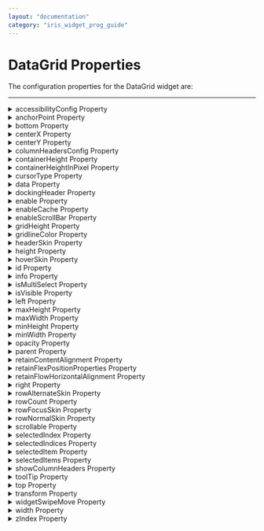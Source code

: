 ```yaml
---
layout: "documentation"
category: "iris_widget_prog_guide"
---
```

                                  


DataGrid Properties
===================

The configuration properties for the DataGrid widget are:

* * *


<details close markdown="block"><summary>accessibilityConfig Property</summary>

* * *

Enables you to control accessibility behavior and alternative text for the widget.

For more information on using accessibility features in your app, see the [Accessibility]({{ site.baseurl }}/docs/documentation/Iris/iris_user_guide/Content/Accessibility_Overview.html) appendix in the Volt MX IrisUser Guide.

### Syntax

{% highlight VoltMx %}
accessibilityConfig
{% endhighlight %}

### Type

Object

### Read/Write

Read + Write

### Remarks

*   The accessibilityConfig property is enabled for all the widgets which are supported under the Flex Layout.

> **_Note:_** From Volt MX Iris V9 SP2 GA version, you can provide i18n keys as values to all the attributes used inside the `accessibilityConfig` property. Values provided in the i18n keys take precedence over values provided in `a11yLabel`, `a11yValue`, and `a11yHint` fields.

The accessibilityConfig property is a JavaScript object which can contain the following key-value pairs.

  
| Key | Type | Description | ARIA Equivalent |
| --- | --- | --- | --- |
| a11yIndex | Integer with no floating or decimal number. | This is an optional parameter. Specifies the order in which the widgets are focused on a screen. | For all widgets, this parameter maps to the `aria-index`, `index`, or `taborder` properties. |
| a11yLabel | String | This is an optional parameter. Specifies alternate text to identify the widget. Generally the label should be the text that is displayed on the screen. | For all widgets, this parameter maps to the `aria-labelledby` property of ARIA in HTML. > **_Note:_** For the Image widget, this parameter maps to the **alt** attribute of ARIA in HTML. |
| a11yValue | String | This is an optional parameter. Specifies the descriptive text that explains the action associated with the widget. On the Android platform, the text specified for a11yValue is prefixed to the a11yHint. | This parameter is similar to the a11yLabel parameter. If the a11yValue is defined, the value of a11yValue is appended to the value of a11yLabel. These values are separated by a space. |
| a11yHint | String | This is an optional parameter. Specifies the descriptive text that explains the action associated with the widget. On the Android platform, the text specified for a11yValue is prefixed to the a11yHint. | For all widgets, this parameter maps to the `aria-describedby` property of ARIA in HTML. |
| a11yHidden | Boolean | This is an optional parameter. Specifies if the widget should be ignored by assistive technology. The default option is set to _false_. This option is supported on iOS 5.0 and above, Android 4.1 and above, and SPA | For all widgets, this parameter maps to the `aria-hidden` property of ARIA in HTML. |
| a11yARIA | Object | This is an optional parameter. For each widget, the key and value provided in this object are added as the attribute and value of the HTML tags respectively. Any values provided for attributes such as `aria-labelledby` and `aria-describedby` using this attribute, takes precedence over values given in `a11yLabel` and `a11yHint` fields. When a widget is provided with the following key value pair or attribute using the a11yARIA object, the tabIndex of the widget is automatically appended as zero.`{"role": "main"}``aria-label` | This parameter is only available on the Desktop Web platform. |

### Android limitations

*   If the results of the concatenation of a11y fields result in an empty string, then `accessibilityConfig` is ignored and the text that is on widget is read out.
*   The soft keypad does not gain accessibility focus during the right/left swipe gesture when the keypad appears.

SPA/Desktop Web limitations

*   When `accessibilityConfig` property is configured for any widget, the `tabIndex` attribute is added automatically to the `accessibilityConfig` property.
*   The behavior of accessibility depends on the Web browser, Web browser version, Voice Over Assistant, and Voice Over Assistant version.
*   Currently SPA/Desktop web applications support only a few ARIA tags. To achieve more accessibility features, use the attribute a11yARIA. The corresponding tags will be added to the DOM as per these configurations.

### Example 1

This example uses the button widget, but the principle remains the same for all widgets that have an accessibilityConfig property.

{% highlight VoltMx %}//This is a generic property that is applicable for various widgets.
//Here, we have shown how to use the accessibilityConfig Property for button widget.
/* You need to make a corresponding use of the accessibilityConfig property for other applicable widgets. */

Form1.myButton.accessibilityConfig = {
    "a11yLabel": "Label",
    "a11yValue": "Value",
    "a11yHint": "Hint"    
};
{% endhighlight %}

### Example 2

This example uses the button widget to implement internationalization in `accessibilityConfig` property, but the principle remains the same for all widgets.

{% highlight VoltMx %}/* Sample code to implement internationalization in accessibilityConfig property in Native platform. */

Form1.myButton.accessibilityConfig = {
    "a11yLabel": voltmx.i18n.getLocalizedString("key1")     
};  
/* Sample code to implement internationalization in accessibilityConfig property in Desktop Web platform.*/

Form1.myButton.accessibilityConfig = {
    "a11yLabel": "voltmx.i18n.getLocalizedString("key3")"
};
{% endhighlight %}

### Platform Availability

*   Available in the IDE
*   iOS, Android, SPA, and Desktop Web

* * *

</details>
<details close markdown="block"><summary>anchorPoint Property</summary>

* * *

Specifies the anchor point of the widget bounds rectangle using the widget's coordinate space.

### Syntax

{% highlight VoltMx %}
anchorPoint
{% endhighlight %}

### Type

JSObject

### Read/Write

Read + Write

### Remarks

The value for this property is a JavaScript dictionary object with the keys "x" and "y". The values for the "x" and "y" keys are floating-point numbers ranging from 0 to 1. All geometric manipulations to the widget occur about the specified point. For example, applying a rotation transform to a widget with the default anchor point causes the widget to rotate around its center.

The default value for this property is center ( {"x":0.5, "y":0.5} ), that represents the center of the widgets bounds rectangle. The behavior is undefined if the values are outside the range zero (0) to one (1).

### Example

{% highlight VoltMx %}
Form1.widget1.anchorPoint = {
    "x": 0.5,
    "y": 0.5
};
{% endhighlight %}

### Platform Availability

*   iOS, Android, Windows, and SPA

* * *

</details>
<details close markdown="block"><summary>bottom Property</summary>

* * *

This property determines the bottom edge of the widget and is measured from the bottom bounds of the parent container.

The bottom property determines the position of the bottom edge of the widget’s bounding box. The value may be set using DP (Device Independent Pixels), Percentage, or Pixels. In freeform layout, the distance is measured from the bottom edge of the parent container. In flow-vertical layout, the value is ignored. In flow-horizontal layout, the value is ignored.

The bottom property is used only if the Height property is not provided.

### Syntax

{% highlight VoltMx %}
bottom
{% endhighlight %}

### Type

String

### Read/Write

Read + Write

### Remarks

The property determines the bottom edge of the widget and is measured from the bottom bounds of the parent container.

If the layoutType is set as voltmx.flex.FLOW\_VERTICAL, the bottom property is measured from the top edge of bottom sibling widget. The vertical space between two widgets is measured from bottom of the top sibling widget and the top of the bottom sibling widget.

### Example

{% highlight VoltMx %}//Sample code to set the bottom property for widgets by using DP, Percentage and Pixels.
frmHome.widgetID.bottom = "50dp";

frmHome.widgetID.bottom = "10%";

frmHome.widgetID.bottom = "10px";
{% endhighlight %}

### Platform Availability

*   Available in the IDE
*   iOS, Android, Windows, SPA , and Desktop Web

* * *

</details>
<details close markdown="block"><summary>centerX Property</summary>

* * *

This property determines the center of a widget measured from the left bounds of the parent container.

The centerX property determines the horizontal center of the widget’s bounding box. The value may be set using DP (Device Independent Pixels), Percentage, or Pixels. In freeform layout, the distance is measured from the left edge of the parent container. In flow-vertical layout, the distance is measured from the left edge of the parent container. In flow-horizontal layout, the distance is measured from the right edge of the previous sibling widget in the hierarchy.

### Syntax

{% highlight VoltMx %}
centerX
{% endhighlight %}

### Type

String

### Read/Write

Read + Write

### Remarks

If the layoutType is set as voltmx.flex.FLOW\_HORIZONTAL, the centerX property is measured from right edge of the left sibling widget.

### Example

{% highlight VoltMx %} //Sample code to set the centerX property for widgets by using DP, Percentage and Pixels.
frmHome.widgetID.centerX = "50dp";

frmHome.widgetID.centerX = "10%";

frmHome.widgetID.centerX = "10px";
{% endhighlight %}

### Platform Availability

*   Available in the IDE
*   iOS, Android, Windows, SPA, and Desktop Web

* * *

</details>
<details close markdown="block"><summary>centerY Property</summary>

* * *

This property determines the center of a widget measured from the top bounds of the parent container.

The centerY property determines the vertical center of the widget’s bounding box. The value may be set using DP (Device Independent Pixels), Percentage, or Pixels. In freeform layout, the distance is measured from the top edge of the parent container. In flow-horizontal layout, the distance is measured from the top edge of the parent container. In flow-vertical layout, the distance is measured from the bottom edge of the previous sibling widget in the hierarchy.

### Syntax

{% highlight VoltMx %}
centerY
{% endhighlight %}

### Type

String

### Read/Write

Read + Write

### Remarks

If the layoutType is set as voltmx.flex.FLOW\_VERTICAL, the centerY property is measured from bottom edge of the top sibling widget.

### Example

{% highlight VoltMx %}//Sample code to set the centerY property for widgets by using DP, Percentage and Pixels.
frmHome.widgetID.centerY = "50dp";

frmHome.widgetID.centerY = "10%";

frmHome.widgetID.centerY = "10px";
{% endhighlight %}

### Platform Availability

*   Available in the IDE
*   iOS, Android, Windows, SPA, and Desktop Web

</details>
<details close markdown="block"><summary>columnHeadersConfig Property</summary>

* * *

It is a property to define the number of columns and the type of each column and their meta properties. The number of elements in the Array defines the number of columns.

### Syntax

{% highlight VoltMx %}
columnHeadersConfig
{% endhighlight %}

### Type

Array of Objects

### Read/Write

No

### Remarks

The column JSObject must contain the properties from following column details properties.

* **columnID** \[Mandatory\] - A unique string identifier to represent a column.
* **columnType**\[Mandatory\] - Specifies the type of the column. Following are the available options:   
    *   DATAGRID\_COLUMN\_TYPE\_TEXT (default)
    *   DATAGRID\_COLUMN\_TYPE\_IMAGE
    *   DATAGRID\_COLUMN\_TYPE\_TEMPLATE (supported on desktop web only)
* **columnHeaderText** \[Mandatory\] - The text string that is displayed as header of column.
* **columnHeaderTemplate** \[Mandatory\] - The template box reference (a composition of widgets in a HBox or VBox) to be set as header. This property overrides columnHeaderText (supported on desktop web only.)
* **columnDataTemplate** \[Mandatory\]- The template box reference to be used to create a row cell for this column (supported on desktop web only.)
* **columnWidthInPercentage** \[Mandatory\] - The amount of width in percentage to be occupied from the widget space. The sum of all the values in each column should be exactly 100% otherwise the behavior is undefined.
* **isColumnSortable** \[Optional\]- A Boolean property to specify whether the column must be sorted. If set to _true_, the rows are reordered as per the sorting order.
* **columnOnClick** \[Optional\]- The event callback is invoked by the platform when a column is clicked.
* **columnContentAlignment** \[Optional\]- Specifies the alignment of the text or image within a column.  
      
    The available options are:
    *   CONTENT\_ALIGN\_TOP\_LEFT
    *   CONTENT\_ALIGN\_TOP\_CENTER
    *   CONTENT\_ALIGN\_TOP\_RIGHT
    *   CONTENT\_ALIGN\_MIDDLE\_LEFT
    *   CONTENT\_ALIGN\_CENTER (default)
    *   CONTENT\_ALIGN\_MIDDLE\_RIGHT
    *   CONTENT\_ALIGN\_BOTTOM\_LEFT
    *   CONTENT\_ALIGN\_BOTTOM\_CENTER
    *   CONTENT\_ALIGN\_BOTTOM\_RIGHT

### Example

{% highlight VoltMx %} //Sample code to set the columnHeadersConfig property for a DataGrid widget.

var dgridBasic = {
    id: "dgrid",
    info: {
        key: "This is datagrid"
    },
    isVisible: true,
    headerSkin: "hSkin",
    rowNormalSkin: "rNSkin",
    rowFocusSkin: "rFSkin",
    rowAlternateSkin: "rASkin",
    showColumnHeaders: true,
    columnHeadersConfig: [{
        columnID: "col1",
        columnType: constants.DATAGRID_COLUMN_TYPE_TEXT,
        columnHeaderText: "Account Type",
        columnWidthInPercentage: 40
    }, {
        columnID: "col2",
        columnType: constants.DATAGRID_COLUMN_TYPE_TEXT,
        columnHeaderText: "Account Number",
        columnWidthInPercentage: 30
    }, {
        columnID: "col3",
        columnType: constants.DATAGRID_COLUMN_TYPE_TEXT,
        columnHeaderText: "Balance",
        columnWidthInPercentage: 30
    }],
    isMultiSelect: true,
    data: [{
        col1: "Checking",
        col2: "490",
        col3: "$400",
        metainfo: {
            skin: "rowskin1",
            col1_skin: "colskin1"
        }
    }, {
        col1: "Checking",
        col2: "494",
        col3: "$2000.34"
    }, {
        col1: "Savings",
        col2: "567",
        col3: "$4000"
    }]
};

var dgridLayout = {
    widgetAlignment: constants.WIDGET_ALIGN_TOP_LEFT,
    contentAlignment: constants.CONTENT_ALIGN_CENTER,
    containerWeight: 99,
    padding: [5, 5, 5, 5],
    margin: [5, 5, 5, 5]
};

var dgridPSP = {};

//Creating the dataGrid.	
var dgrid = new voltmx.ui.DataGrid(dgridBasic, dgridLayout, dgridPSP);
{% endhighlight %}

### Platform Availability

Available in the IDE.

Available on all platforms.

* * *

</details>
<details close markdown="block"><summary>containerHeight Property</summary>

* * *

Specifies the container height of the datagrid in percentage (%). Height is calculated with respect to the width of the datagrid.

### Syntax

{% highlight VoltMx %}
containerHeight
{% endhighlight %}

### Type

Number

### Read/Write

Read only

### Example

{% highlight VoltMx %}//Sample code to read the containerHeight property for a DataGrid Widget.
var contHeight=frmDataGrid.myDataGrid.containerHeight;  
voltmx.print("The height of the container of the DataGrid widget is:"+contHeight);  

{% endhighlight %}

### Platform Availability

Available in the IDE.

This property is available on Desktop Web.

* * *

</details>
<details close markdown="block"><summary>containerHeightInPixel Property</summary>

* * *

Specifies the container height of the datagrid in pixels.

### Syntax

{% highlight VoltMx %}
containerHeightInPixel
{% endhighlight %}

### Type

Number

### Read/Write

Read only

### Example

{% highlight VoltMx %}//Sample code to read the containerHeightInPixel eight property for a DataGrid Widget.
var contHeight = frmDataGrid.myDataGrid.containerHeightInPixel;
voltmx.print("The height of the container in Pixels of the DataGrid widget is:" + contHeight);  

{% endhighlight %}

### Platform Availability

Available in the IDE.

This property is available on Desktop Web.

* * *

</details>
<details close markdown="block"><summary>cursorType Property</summary>

* * *

In Desktop Web applications, when you hover the mouse over any widget, a mouse pointer appears. Using the cursorType property in Iris, you can specify the type of the mouse pointer.

### Syntax

{% highlight VoltMx %}
cursorType
{% endhighlight %}

### Type

String.

You must provide valid CSS cursor value such as wait, grab, help, etc. to the cursorType property.

### Read/Write

Read + Write

### Remarks

To add the `cursorType` property using Volt MX Iris in a Desktop Web application, follow these steps.

1.  In Volt MX Iris, open the Desktop Web application. From the **Project** explorer, expand **Responsive Web/ Desktop**\> **Forms** and select the form to which you need to make the changes.
2.  On the canvas, select the widget for which you want to specify the cursor type. For example, button.
3.  From the **Properties** panel, navigate to the **Skin** tab > **Hover Skin** tab.  
    You will find that the details of the hover skin is not enabled here.
4.  Check the **Enable** option to add a hover skin to your widget.  
    The details and configurations of the hover skin is enabled.
5.  Under the **General** section, for the Platform option, click the ellipsis icon.  
    The **Fork Skin** window appears.
6.  In the **Fork Skin** window, for **Desktop**, check under **HTML5 SPA**.
7.  Click **Ok**. You have successfully forked your hover skin for Desktop Web application.  
    You can see that the **Cursor Type** property has been added under the **General** section.
8.  Select a value from the drop-down list to set the **Cursor Type** for the widget.

### Example

{% highlight VoltMx %} //This is a generic property and is applicable for many widgets.  
  
/* The example provided is for the Button widget. Make the required changes in the example while using other widgets. */
  
frmButton.myButton.cursorType = "wait";

{% endhighlight %}

### Platform Availability

*   Available in IDE
*   Desktop Web

* * *

</details>
<details close markdown="block"><summary>data Property</summary>

* * *

Array of JSObjects which represents the actual data to be rendered in each row. Each element in array represents one row data.

### Syntax

{% highlight VoltMx %}
data
{% endhighlight %}

### Type

Array

### Read/Write

Read + Write

### Remarks

The row data should be represented as a pair of "columnID" defined from [columnHeaderConfig](#columnHeadersConfig) and its value as per the type of the column.

*   If column type is DATAGRID\_COLUMN\_TYPE\_TEXT, the value should be of String datatype.
*   If column type is DATAGRID\_COLUMN\_TYPE\_IMAGE, the value should be of String datatype representing the image filename or url.
*   If column type is DATAGRID\_COLUMN\_TYPE\_TEMPLATE, the value should be a JSObject with values assigning to each widgetid.

{% highlight VoltMx %}/*Example data for three column datagrid with 3 columns as 
columnid1 (TEXT type), columnid2(IMAGE type), columnid3(TEXT type): */
data = [{
    columnid1: "mytext",
    columnid2: "myimage.png",
    columnid3: "row one"
}, {
    columnid1: "mytext2",
    columnid2: "myimage2.png",
    columnid3: "row two"
}, {
    columnid1: "mytext3",
    columnid2: "myimage.png",
    columnid3: "row three"
}];
//adding 3 rows
}
{% endhighlight %}
{% highlight VoltMx %}
/* Example for column with type template: 
columnid1 (TEXT type), columnid2(IMAGE type), columnid3(TEMPLATE type) 
Assuming the template has one label widget with id "labelwidgetid" 
and one image widget with id "imagewidgetid", 
the data construct should be as follows: */
data = [{
    columnid1: "mytext",
    columnid2: "myimage.png",
    columnid3: {
        labelwidgetid: {
            text: "labeltext",
            skin: "blueskin"
        },
        imagewidgetid: {
            src: "image.png"
        }
    }
}, {
    columnid1: "mytext2",
    columnid2: "myimage2.png",
    columnid3: {
        labelwidgetid: {
            text: "labeltext",
            skin: "blueskin"
        },
        imagewidgetid: {
            src: "image.png"
        }
    }
}]; //adding 2 rows
{% endhighlight %}

> **_Note:_** DATAGRID\_COLUMN\_TYPE\_TEMPLATE is supported only in desktop web.

To specify the data within the columns and rows,

1.  Click the Ellipsis (![](Resources/Images/ellipsis_button.png)) button against the Master Data property.The Data Grid Editor window appears.

> **_Note:_** You cannot specify data in the Rows tab unless you specify the data in the Column tab.

1.  In the Column tab you can specify the following for each column:  
      
    1.  ID: This is the unique identifier of a column.
    2.  Header Type: Specifies the header type as grid template or text for a column.
    3.  Header: Specifies the template name for a column
    4.  Header Data: Specifies the property values for the widgets defined in the template. For example, if your template has a Label widget and an Image widget, then you can update Text and Text i18n Key properties for Label widget and Source property for Image Widget.
    5.  Column Type: Specifies the column to display a template or text.
    6.  Column: Specifies the template name for a column.
    7.  Width in percentage: Specifies the width of the column in percentage.
    8.  Sort: Specifies if sorting is allowed for the column.
    9.  Column alignment: Specifies the alignment of the content in each column. The content can be aligned as, top-left, top-center, top-right, middle-left, middle-center, middle-right, bottom-left, bottom-center, or bottom-right.
    10.  OnClick event: Specifies the event that takes place when you click on the header of a column. To specify an Onclick event for a column, click the ellipses button for that subsequent column.
2.  In the Rows tab, all the column headers that you specify in the Column tab appear as the headers for rows. You can enter the required data for each row.  
    

> **_Note:_** After specifying the columns and rows, you can alternatively choose to specify the data from the code using the [DataGrid Methods](DataGrid_Methods.html) instead of the data property.

### Example

{% highlight VoltMx %}//Sample code to set the data property for a DataGrid widget.

frmDataGrid.myDataGrid.data = [{
 col1: "Checking",
 col2: "490",
 col3: "$400",
 metainfo: {
  skin: "rowskin1",
  col1_skin: "colskin1"
 }
}, {
 col1: "Checking",
 col2: "494",
 col3: "$2000.34"
}, {
 col1: "Savings",
 col2: "567",
 col3: "$4000"
}];
{% endhighlight %}

### Platform Availability

Available in the IDE.

Available on all platforms.

* * *

</details>
<details close markdown="block"><summary>dockingHeader Property</summary>

* * *

Specifies if headers are to be docked in the datagrid.

### Syntax

{% highlight VoltMx %}
dockingHeader
{% endhighlight %}

### Type

Boolean

### Read/Write

Read only

### Remarks

The default for this property is false. If set to _true,_ the headers are docked in the datagrid. If set to _false,_ the headers are not docked in the datagrid.

### Example

{% highlight VoltMx %}//Sample code to set the dockingHeader property for a DataGrid Widget.
 frmDataGrid.myDataGrid.dockingHeader=true;

{% endhighlight %}

### Platform Availability

Available in the IDE.

This property is available on Desktop Web.

* * *

</details>
<details close markdown="block"><summary>enable Property</summary>

* * *

The `enable` property is used to control the actionability of the widgets. In a scenario where you want to display a widget but not invoke any action on the widget, configure the `enable` property to false to achieve it.

This is a constructor level property and applicable for all widgets in Volt MX Iris.

### Syntax

{% highlight VoltMx %}
enable
{% endhighlight %}

### Type

Boolean

### Read/Write

Read + Write

### Remarks

The default value of this property is true.

When `enable` property is configured to true, the action associated with a widget can be invoked by the user in the application.

When `enable` property is configured to false, the action associated with a widget cannot be invoked by the user in the application.

### Example

{% highlight VoltMx %}//This is a generic property and is applicable for many widgets.  
  
/* The example provided is for the Button widget. Make the changes required in the example while using other widgets. */
  
frmButton.myBtn.enable= true;
{% endhighlight %}

### Platform Availability

*   Android, iOS, Windows, SPA, and Desktop web

 

* * *

</details>
<details close markdown="block"><summary>enableCache Property</summary>

* * *

The property enables you to improve the performance of Positional Dimension Animations.

### Syntax

{% highlight VoltMx %}
enableCache
{% endhighlight %}

### Type

Boolean

### Read/Write

Read + Write

### Remarks

The default value for this property is true.

> **_Note:_** When the property is used, application consumes more memory. The usage of the property enables tradeoff between performance and visual quality of the content. Use the property cautiously.

### Example

{% highlight VoltMx %}
Form1.widgetID.enableCache = true;
{% endhighlight %}

### Platform Availability

*   Available in the IDE.
*   Windows

* * *

</details>
<details close markdown="block"><summary>enableScrollBar Property</summary>

* * *

Specifies if the scrollbars on the datagrid is to be displayed vertically or the default option is to be retained.

### Syntax

{% highlight VoltMx %}
enableScrollBar
{% endhighlight %}

### Type

Number

### Read/Write

Read only

### Remarks

The available options are:

*   DATAGRID\_SCROLLBAR\_NONE:  This is the default option. It specifies that no scrollbars are to be applied to datagrid.
*   DATAGRID\_SCROLLBAR\_VERTICAL: Specifies that the scrollbars are to be displayed vertically.

### Example

{% highlight VoltMx %}//Sample code to set the enableScrollBar property for a DataGrid Widget.
 frmDataGrid.myDataGrid.enableScrollBar=constants.DATAGRID_SCROLLBAR_VERTICAL;
  

{% endhighlight %}

### Platform Availability

Available in the IDE.

This property is available on Desktop Web.

* * *

</details>
<details close markdown="block"><summary>gridHeight Property</summary>

* * *

Specifies the height of the DataGrid based in percentage or in pixel. The percentage is calculated based on the height of the form.

### Syntax

{% highlight VoltMx %}
gridHeight
{% endhighlight %}

### Type

Number

### Read/Write

No

### Remarks

There is not default value for this property.

### Example

{% highlight VoltMx %} //Sample code to set the gridHeight property for a DataGrid Widget as eight.
 frmDataGrid.myDataGrid.gridHeight=8;

{% endhighlight %}

### Platform Availability

Not available in the IDE.

Available on Desktop Web platform only.

* * *

</details>
<details close markdown="block"><summary>gridlineColor Property</summary>

* * *

Specifies the color of the grid line of the DataGrid. The color should be specified in the format of "RGBA" in hex. For example "FF224400".

### Syntax

{% highlight VoltMx %}
gridlineColor
{% endhighlight %}

### Type

String

### Read/Write

Write only

### Remarks

The following image illustrates the Gridline color applied to the DataGrid:

![](Resources/Images/Gridline_color.png)

### Example

{% highlight VoltMx %}//Sample code to set the gridlineColor property for a DataGrid Widget to Red.
 frmDataGrid.myDataGrid.gridlineColor="FF0044";  

{% endhighlight %}

### Platform Availability

Available in the IDE.

*   Android
*   Windows

* * *

</details>
<details close markdown="block"><summary>headerSkin Property</summary>

* * *

This is a skin property. This property specifies the skin that must be applied to the Header row.

### Syntax

{% highlight VoltMx %}
headerSkin
{% endhighlight %}

### Type

String

### Read/Write

Read + Write

### Example

{% highlight VoltMx %}//Sample code to set the headerSkin property for a DataGrid Widget.
 frmDataGrid.myDataGrid.headerSkin="hSkin";

{% endhighlight %}

### Platform Availability

Available in the IDE.

Available on all platforms.

* * *

</details>
<details close markdown="block"><summary>height Property</summary>

* * *

It determines the height of the widget and measured along the y-axis.

The height property determines the height of the widget’s bounding box. The value may be set using DP (Device Independent Pixels), Percentage, or Pixels. For supported widgets, the height may be derived from either the widget or container’s contents by setting the height to “preferred”.

### Syntax

{% highlight VoltMx %}
height
{% endhighlight %}

### Type

Number, String, and Constant

### Read/Write

Read + Write

### Remarks

Following are the available measurement options:

*   %: Specifies the values in percentage relative to the parent dimensions.
*   px: Specifies the values in terms of device hardware pixels.
*   dp: Specifies the values in terms of device independent pixels.
*   default: Specifies the default value of the widget.
*   voltmx.flex.USE\_PREFERED\_SIZE: When this option is specified, the layout uses preferred height of the widget as height and preferred size of the widget is determined by the widget and may varies between platforms.

### Example

{% highlight VoltMx %}/*Sample code to set the height property for a datagrid widget by using DP, Percentage and Pixels.*/
frmHome.datagrid1.height="50dp";

frmHome.datagrid1. height="10%";

frmHome.datagrid1. height="10px";
{% endhighlight %}

### Platform Availability

*   Available in the IDE
*   iOS
*   Android
*   Windows
*   SPA

* * *

</details>
<details close markdown="block"><summary>hoverSkin Property</summary>

* * *

Specifies the look and feel of a widget when the cursor hovers on the widget.

### Syntax

{% highlight VoltMx %}
hoverSkin
{% endhighlight %}

### Type

String

### Read/Write

Read + Write

### Example

{% highlight VoltMx %}//Sample code to set the hoverSkin property for a DataGrid Widget.
 frmDataGrid.myDataGrid.hoverSkin="hoSkin";

{% endhighlight %}

### Platform Availability

*   Available in the IDE.
*   Windows

* * *

</details>
<details close markdown="block"><summary>id Property</summary>

* * *

id is a unique identifier of a DataGrid consisting of alpha numeric characters. Every DataGrid widget should have a unique id within a Form.

### Syntax

{% highlight VoltMx %}
id
{% endhighlight %}

### Type

String - \[Mandatory\]

### Read/Write

Read only

### Example

{% highlight VoltMx %}//Defining the properties for dataGrid with ID :"dgrid".
var dgridBasic = {
    id: "dgrid",
    info: {
        key: "This is datagrid"
    },
    isVisible: true,
    headerSkin: "hSkin",
    rowNormalSkin: "rNSkin",
    rowFocusSkin: "rFSkin",
    rowAlternateSkin: "rASkin",
    showColumnHeaders: true,
    columnHeadersConfig: [{
        columnID: "col1",
        columnType: constants.DATAGRID_COLUMN_TYPE_TEXT,
        columnHeaderText: "Account Type",
        columnWidthInPercentage: 40
    }, {
        columnID: "col2",
        columnType: constants.DATAGRID_COLUMN_TYPE_TEXT,
        columnHeaderText: "Account Number",
        columnWidthInPercentage: 30
    }, {
        columnID: "col3",
        columnType: constants.DATAGRID_COLUMN_TYPE_TEXT,
        columnHeaderText: "Balance",
        columnWidthInPercentage: 30
    }],
    isMultiSelect: true,
    data: [{
        col1: "Checking",
        col2: "490",
        col3: "$400",
        metainfo: {
            skin: "rowskin1",
            col1_skin: "colskin1"
        }
    }, {
        col1: "Checking",
        col2: "494",
        col3: "$2000.34"
    }, {
        col1: "Savings",
        col2: "567",
        col3: "$4000"
    }]
};

var dgridLayout = {
    widgetAlignment: constants.WIDGET_ALIGN_TOP_LEFT,
    contentAlignment: constants.CONTENT_ALIGN_CENTER,
    containerWeight: 99,
    padding: [5, 5, 5, 5],
    margin: [5, 5, 5, 5]
};

var dgridPSP = {};

//Creating the dataGrid.	
var dgrid = new voltmx.ui.DataGrid(dgridBasic, dgridLayout, dgridPSP);
{% endhighlight %}

### Platform Availability

Available in the IDE.

Available on all platforms.

</details>
<details close markdown="block"><summary>info Property</summary>

* * *

A custom JSObject with the key value pairs that a developer can use to store the context with the widget. This will help in avoiding the globals to most part of the programming.

### Syntax

{% highlight VoltMx %}
info
{% endhighlight %}

### Type

JSObject

### Read/Write

Read + Write

### Remarks

This is a **non-Constructor** property. You cannot set this property through widget constructor. But you can read and write data to it.

Info property can hold any JSObject. After assigning the JSObject to info property, the JSObject should not be modified. For example,

{% highlight VoltMx %}var inf = {
    a: 'hello'
};
widget.info = inf; //works
widget.info.a = 'hello world';
/* This will not update the widget info a property to Hello world. 
widget.info.a will have old value as hello.*/
{% endhighlight %}

### Example

{% highlight VoltMx %}//Sample code to set info property for a DataGrid widget.

frmDataGrid.myDataGrid.info = {
    key: "This is datagrid"
};

//Reading the info of the Camera widget.
voltmx.print("DataGrid widget info ::" +frmDataGrid.myDataGrid.info);
{% endhighlight %}

### Platform Availability

Not available in the IDE.

Available on all platforms.

</details>
<details close markdown="block"><summary>isMultiSelect Property</summary>

* * *

An option to make the datagrid as multi selectable row. The selected rows are indicated by highlighting the rows by focus skin.

### Syntax

{% highlight VoltMx %}
isMultiSelect
{% endhighlight %}

### Type

Boolean

### Read/Write

Read + Write

### Remarks

The default value for this property is false. If set to _true_, multiple rows are selected. If set to _false_, multiple rows are not selected.

> **_Note:_** Ensure to specify [rowFocusSkin](#rowFocusSkin), otherwise the user won't be able to visually identify the selected rows.

### Example

{% highlight VoltMx %}//Sample code to enable isMultiSelect property for a DataGrid Widget.
 frmDataGrid.myDataGrid.isMultiSelect=true;

{% endhighlight %}

### Platform Availability

Available in the IDE.

Available on all platforms.

</details>
<details close markdown="block"><summary>isVisible Property</summary>

* * *

This property controls the visibility of a widget on the form.

### Syntax

{% highlight VoltMx %}
isVisible
{% endhighlight %}

### Type

Boolean

### Read/Write

Read + Write

### Remarks

The default value for this property is true. If set to _false,_ the widget is not displayed. If set to _true,_ the widget is displayed.

> **_Note:_** You can set the visibility of a widget dynamically from code using the setVisibility method.

### Example

{% highlight VoltMx %}//Sample code to enable isVisible property for a DataGrid Widget.
 frmDataGrid.myDataGrid.isVisible=true;

{% endhighlight %}

### Platform Availability

Available in the IDE.

Available on all platforms.

</details>
<details close markdown="block"><summary>left Property</summary>

* * *

This property determines the lower left corner edge of the widget and is measured from the left bounds of the parent container.

The left property determines the position of the left edge of the widget’s bounding box. The value may be set using DP (Device Independent Pixels), Percentage, or Pixels. In freeform layout, the distance is measured from the left edge of the parent container. In flow-vertical layout, the distance is measured from the left edge of the parent container. In flow-horizontal layout, the distance is measured from the right edge of the previous sibling widget in the hierarchy.

### Syntax

{% highlight VoltMx %}
left
{% endhighlight %}

### Type

String

### Read/Write

Read + Write

### Remarks

If the layoutType is set as voltmx.flex.FLOW\_HORIZONTAL, the left property is measured from right edge of the left sibling widget.

### Example

{% highlight VoltMx %}//Sample code to set the left property for widgets by using DP, Percentage and Pixels.
frmHome.widgetID.left = "50dp";

frmHome.widgetID.left = "10%";

frmHome.widgetID.left = "10px";
{% endhighlight %}

### Platform Availability

*   Available in the IDE
*   iOS, Android, Windows, SPA, and Desktop Web

</details>
<details close markdown="block"><summary>maxHeight Property</summary>

* * *

This property specifies the maximum height of the widget and is applicable only when the height property is not specified.

The maxHeight property determines the maximum height of the widget’s bounding box. The value may be set using DP (Device Independent Pixels), Percentage, or Pixels. The maxHeight value overrides the preferred, or “autogrow” height, if the maxHeight is less than the derived content height of the widget.

### Syntax

{% highlight VoltMx %}
maxHeight
{% endhighlight %}

### Type

{% highlight VoltMx %}
Number
{% endhighlight %}

### Read/Write

Read + Write

### Example

{% highlight VoltMx %}//Sample code to set the maxHeight property for widgets by using DP, Percentage and Pixels.
frmHome.widgetID.maxHeight = "50dp";

frmHome.widgetID.maxHeight = "10%";

frmHome.widgetID.maxHeight = "10px";
{% endhighlight %}

### Platform Availability

*   Available in the IDE
*   iOS, Android, Windows, SPA, and Desktop Web

</details>
<details close markdown="block"><summary>maxWidth Property</summary>

* * *

This property specifies the maximum width of the widget and is applicable only when the width property is not specified.

The Width property determines the maximum width of the widget’s bounding box. The value may be set using DP (Device Independent Pixels), Percentage, or Pixels. The maxWidth value overrides the preferred, or “autogrow” width, if the maxWidth is less than the derived content width of the widget.

### Syntax

{% highlight VoltMx %}
maxWidth
{% endhighlight %}

### Type

Number

### Read/Write

Read + Write

### Example
 
{% highlight VoltMx %}//Sample code to set the maxWidth property for widgets by using DP, Percentage and Pixels.
frmHome.widgetID.maxWidth = "50dp";

frmHome.widgetID.maxWidth = "10%";

frmHome.widgetID.maxWidth = "10px";
{% endhighlight %}

### Platform Availability

*   Available in the IDE
*   iOS, Android, Windows, SPA, and Desktop Web

</details>
<details close markdown="block"><summary>minHeight Property</summary>

* * *

This property specifies the minimum height of the widget and is applicable only when the height property is not specified.

The minHeight property determines the minimum height of the widget’s bounding box. The value may be set using DP (Device Independent Pixels), Percentage, or Pixels. The minHeight value overrides the preferred, or “autogrow” height, if the minHeight is larger than the derived content height of the widget.

### Syntax

{% highlight VoltMx %}
minHeight
{% endhighlight %}

### Type

Number

### Read/Write

Read + Write

### Example

{% highlight VoltMx %}//Sample code to set the minHeight property for widgets by using DP, Percentage and Pixels.
frmHome.widgetID.minHeight = "50dp";

frmHome.widgetID.minHeight = "10%";

frmHome.widgetID.minHeight = "10px";
{% endhighlight %}

### Platform Availability

*   Available in the IDE
*   iOS, Android, Windows, SPA, and Desktop Web

</details>
<details close markdown="block"><summary>minWidth Property</summary>

* * *

This property specifies the minimum width of the widget and is applicable only when the width property is not specified.

The minWidth property determines the minimum width of the widget’s bounding box. The value may be set using DP (Device Independent Pixels), Percentage, or Pixels. The minWidth value overrides the preferred, or “autogrow” width, if the minWidth is larger than the derived content width of the widget.

### Syntax

{% highlight VoltMx %}
minWidth
{% endhighlight %}

### Type

Number

### Read/Write

Read only

### Example

{% highlight VoltMx %}//Sample code to set the minWidth property for widgets by using DP, Percentage and Pixels.
frmHome.widgetID.minWidth = "50dp";

frmHome.widgetID.minWidth = "10%";

frmHome.widgetID.minWidth = "10px";
{% endhighlight %}

### Platform Availability

*   Available in the IDE
*   iOS, Android, Windows, SPA, and Desktop Web

</details>
<details close markdown="block"><summary>opacity Property</summary>

* * *

Specifies the opacity of the widget. The value of this property must be in the range 0.0 (transparent) to 1.0 (opaque). Any values outside this range are fixed to the nearest minimum or maximum value.

Specifies the opacity of the widget. Valid opacity values range from 0.0 (transparent), to 1.0 (opaque). Values set to less than zero will default to zero. Values more than 1.0 will default to 1. Interaction events set on a transparent widget will still be fired. To disable the events, also set the “isVisible” property to “false”.

### Syntax

{% highlight VoltMx %}
opacity
{% endhighlight %}

### Type

Number

### Read/Write

Read + Write

Remarks

> **_Note:_** This property has more priority compared to the values coming from the configured skin.

### Example

{% highlight VoltMx %}//Sample code to make the widget transparent by using the opacity property.
frmHome.widgetID.opacity = 0;

//Sample code to make the widget opaque by using the opacity property.
frmHome.widgetID.opacity = 1;
{% endhighlight %}

### Platform Availability

*   Not available in the IDE.
*   iOS, Android, Windows, SPA, and Desktop Web

</details>
<details close markdown="block"><summary>parent Property</summary>

* * *

Helps you access the parent of the widget. If the widget is not part of the widget hierarchy, the parent property returns null.

### Syntax

{% highlight VoltMx %}
parent
{% endhighlight %}

### Read/Write

Read only

### Remarks

> **_Note:_** The property works for all the widgets inside a FlexForm, FlexContainer or FlexScrollContainer.

### Example

{% highlight VoltMx %}function func() {

    voltmx.print("The parent of the widget" + JSON.stringify(Form1.widgetID.parent));

}
{% endhighlight %}

### Platform Availability

*   Not available in the IDE
*   iOS, Android, Windows, SPA, and Desktop Web

* * *

</details>
<details close markdown="block"><summary>retainContentAlignment Property</summary>

* * *

This property is used to retain the content alignment property value, as it was defined.

> **_Note:_** Locale-level configurations take priority when invalid values are given to this property, or if it is not defined.

The mirroring widget layout properties should be defined as follows.

{% highlight VoltMx %}function getIsFlexPositionalShouldMirror(widgetRetainFlexPositionPropertiesValue) {
    return (isI18nLayoutConfigEnabled &&
    localeLayoutConfig[defaultLocale]
    ["mirrorFlexPositionalProperties"] == true &&
    !widgetRetainFlexPositionPropertiesValue);
}
{% endhighlight %}

The following table illustrates how widgets consider Local flag and Widget flag values.

  
| Properties | Local Flag Value | Widget Flag Value | Action |
| --- | --- | --- | --- |
| Mirror/retain FlexPositionProperties | true | true | Use the designed layout from widget for all locales. Widget layout overrides everything else. |
| Mirror/retain FlexPositionProperties | true | false | Use Mirror FlexPositionProperties since locale-level Mirror is true. |
| Mirror/retain FlexPositionProperties | true | not specified | Use Mirror FlexPositionProperties since locale-level Mirror is true. |
| Mirror/retain FlexPositionProperties | false | true | Use the designed layout from widget for all locales. Widget layout overrides everything else. |
| Mirror/retain FlexPositionProperties | false | false | Use the Design/Model-specific default layout. |
| Mirror/retain FlexPositionProperties | false | not specified | Use the Design/Model-specific default layout. |
| Mirror/retain FlexPositionProperties | not specified | true | Use the designed layout from widget for all locales. Widget layout overrides everything else. |
| Mirror/retain FlexPositionProperties | not specified | false | Use the Design/Model-specific default layout. |
| Mirror/retain FlexPositionProperties | not specified | not specified | Use the Design/Model-specific default layout. |

### Syntax

{% highlight VoltMx %}
retainContentAlignment
{% endhighlight %}

### Type

Boolean

### Read/Write

No (only during widget-construction time)

### Example

{% highlight VoltMx %}//This is a generic property that is applicable for various widgets.
//Here, we have shown how to use the retainContentAlignment property for Button widget.
/*You need to make a corresponding use of the 
retainContentAlignment property for other applicable widgets.*/
var btn = new voltmx.ui.Button({
    "focusSkin": "defBtnFocus",
    "height": "50dp",
    "id": "myButton",
    "isVisible": true,
    "left": "0dp",
    "skin": "defBtnNormal",
    "text": "text always from top left",
    "top": "0dp",
    "width": "260dp",
    "zIndex": 1
}, {
    "contentAlignment": constants.CONTENT_ALIGN_TOP_LEFT,
    "displayText": true,
    "padding": [0, 0, 0, 0],
    "paddingInPixel": false,
    "retainFlexPositionProperties": false,
    "retainContentAlignment": true
}, {});
{% endhighlight %}

### Platform Availability

*   Available in IDE
*   Windows, iOS, Android, and SPA

* * *

</details>
<details close markdown="block"><summary>retainFlexPositionProperties Property</summary>

* * *

This property is used to retain flex positional property values as they were defined. The flex positional properties are left, right, and padding.

> **_Note:_** Locale-level configurations take priority when invalid values are given to this property, or if it is not defined.

The mirroring widget layout properties should be defined as follows.

{% highlight VoltMx %}function getIsFlexPositionalShouldMirror(widgetRetainFlexPositionPropertiesValue) {
    return (isI18nLayoutConfigEnabled &&
    localeLayoutConfig[defaultLocale]
    ["mirrorFlexPositionalProperties"] == true &&
    !widgetRetainFlexPositionPropertiesValue);
}
{% endhighlight %}

The following table illustrates how widgets consider Local flag and Widget flag values.

  
| Properties | Local Flag Value | Widget Flag Value | Action |
| --- | --- | --- | --- |
| Mirror/retain FlexPositionProperties | true | true | Use the designed layout from widget for all locales. Widget layout overrides everything else. |
| Mirror/retain FlexPositionProperties | true | false | Use Mirror FlexPositionProperties since locale-level Mirror is true. |
| Mirror/retain FlexPositionProperties | true | not specified | Use Mirror FlexPositionProperties since locale-level Mirror is true. |
| Mirror/retain FlexPositionProperties | false | true | Use the designed layout from widget for all locales. Widget layout overrides everything else. |
| Mirror/retain FlexPositionProperties | false | false | Use the Design/Model-specific default layout. |
| Mirror/retain FlexPositionProperties | false | not specified | Use the Design/Model-specific default layout. |
| Mirror/retain FlexPositionProperties | not specified | true | Use the designed layout from widget for all locales. Widget layout overrides everything else. |
| Mirror/retain FlexPositionProperties | not specified | false | Use the Design/Model-specific default layout. |
| Mirror/retain FlexPositionProperties | not specified | not specified | Use the Design/Model-specific default layout. |

### Syntax

{% highlight VoltMx %}
retainFlexPositionProperties
{% endhighlight %}

### Type

Boolean

### Read/Write

No (only during widget-construction time)

### Example

{% highlight VoltMx %}//This is a generic property that is applicable for various widgets.
//Here, we have shown how to use the retainFlexPositionProperties property for Button widget.
/*You need to make a corresponding use of the 
retainFlexPositionProperties property for other applicable widgets.*/
var btn = new voltmx.ui.Button({
    "focusSkin": "defBtnFocus",
    "height": "50dp",
    "id": "myButton",
    "isVisible": true,
    "left": "0dp",
    "skin": "defBtnNormal",
    "text": "always left",
    "top": "0dp",
    "width": "260dp",
    "zIndex": 1
}, {
    "contentAlignment": constants.CONTENT_ALIGN_CENTER,
    "displayText": true,
    "padding": [0, 0, 0, 0],
    "paddingInPixel": false,
    "retainFlexPositionProperties": true,
    "retainContentAlignment": false
}, {});
{% endhighlight %}

### Platform Availability

*   Available in IDE
*   Windows, iOS, Android, and SPA

* * *

</details>
<details close markdown="block"><summary>retainFlowHorizontalAlignment Property</summary>

* * *

This property is used to convert Flow Horizontal Left to Flow Horizontal Right.

> **_Note:_** Locale-level configurations take priority when invalid values are given to this property, or if it is not defined.

The mirroring widget layout properties should be defined as follows.

{% highlight VoltMx %}function getIsFlexPositionalShouldMirror(widgetRetainFlexPositionPropertiesValue) {
    return (isI18nLayoutConfigEnabled &&
    localeLayoutConfig[defaultLocale]
    ["mirrorFlexPositionalProperties"] == true &&
    !widgetRetainFlexPositionPropertiesValue);
}
{% endhighlight %}

The following table illustrates how widgets consider Local flag and Widget flag values.

  
| Properties | Local Flag Value | Widget Flag Value | Action |
| --- | --- | --- | --- |
| Mirror/retain FlexPositionProperties | true | true | Use the designed layout from widget for all locales. Widget layout overrides everything else. |
| Mirror/retain FlexPositionProperties | true | false | Use Mirror FlexPositionProperties since locale-level Mirror is true. |
| Mirror/retain FlexPositionProperties | true | not specified | Use Mirror FlexPositionProperties since locale-level Mirror is true. |
| Mirror/retain FlexPositionProperties | false | true | Use the designed layout from widget for all locales. Widget layout overrides everything else. |
| Mirror/retain FlexPositionProperties | false | false | Use the Design/Model-specific default layout. |
| Mirror/retain FlexPositionProperties | false | not specified | Use the Design/Model-specific default layout. |
| Mirror/retain FlexPositionProperties | not specified | true | Use the designed layout from widget for all locales. Widget layout overrides everything else. |
| Mirror/retain FlexPositionProperties | not specified | false | Use the Design/Model-specific default layout. |
| Mirror/retain FlexPositionProperties | not specified | not specified | Use the Design/Model-specific default layout. |

### Syntax

{% highlight VoltMx %}
retainFlowHorizontalAlignment
{% endhighlight %}

### Type

Boolean

### Read/Write

No (only during widget-construction time)

### Example

{% highlight VoltMx %}//This is a generic property that is applicable for various widgets.
//Here, we have shown how to use the retainFlowHorizontalAlignment property for Button widget.
/*You need to make a corresponding use of the 
retainFlowHorizontalAlignment property for other applicable widgets. */
var btn = new voltmx.ui.Button({
 "focusSkin": "defBtnFocus",
 "height": "50dp",
 "id": "myButton",
 "isVisible": true,
 "left": "0dp",
 "skin": "defBtnNormal",
 "text": "always left",
 "top": "0dp",
 "width": "260dp",
 "zIndex": 1
}, {
 "contentAlignment": constants.CONTENT_ALIGN_CENTER,
 "displayText": true,
 "padding": [0, 0, 0, 0],
 "paddingInPixel": false,
 "retainFlexPositionProperties": true,
 "retainContentAlignment": false,
 "retainFlowHorizontalAlignment ": false
}, {});
{% endhighlight %}

### Platform Availability

*   Available in IDE
*   Windows, iOS, Android, and SPA

* * *

</details>
<details close markdown="block"><summary>right Property</summary>

* * *

This property determines the lower right corner of the widget and is measured from the right bounds of the parent container.

The right property determines the position of the right edge of the widget’s bounding box. The value may be set using DP (Device Independent Pixels), Percentage, or Pixels. In freeform layout, the distance is measured from the left edge of the parent container. In flow-vertical layout, value is ignored. In flow-horizontal layout, the value is ignored.

The right property is used only if the width property is not provided.

### Syntax

{% highlight VoltMx %}
right
{% endhighlight %}

### Type

String

### Read/Write

Read + Write

Remarks

If the layoutType is set as voltmx.flex.FLOW\_HORIZONTAL, the right property is measured from left edge of the right sibling widget. The horizontal space between two widgets is measured from right of the left sibling widget and left of the right sibling widget.

### Example

{% highlight VoltMx %}//Sample code to set the right property for widgets by using DP, Percentage and Pixels.
frmHome.widgetID.right = "50dp";

frmHome.widgetID.right = "10%";

frmHome.widgetID.right = "10px";
{% endhighlight %}

### Platform Availability

*   Available in the IDE
*   iOS, Android, Windows, SPA, and Desktop Web

</details>
<details close markdown="block"><summary>rowAlternateSkin Property</summary>

* * *

The row normal skin which is applied to the alternate rows.

### Syntax

{% highlight VoltMx %}
rowAlternateSkin
{% endhighlight %}

### Type

String

### Read/Write

Read + Write

### Example

{% highlight VoltMx %}//Sample code to set rowAlternateSkin property for a DataGrid Widget as rASkin.
 frmDataGrid.myDataGrid.rowAlternateSkin="rASkin";

{% endhighlight %}

### Platform Availability

Available in the IDE.

Available on all platforms

</details>
<details close markdown="block"><summary>rowCount Property</summary>

* * *

Returns the number of rows in the DataGrid.

### Syntax

{% highlight VoltMx %}
rowCount
{% endhighlight %}

### Type

Number

### Read/Write

Read only

### Example

{% highlight VoltMx %}//Sample code to read the rowCount property for a DataGrid Widget as rASkin.
 var rowNumber=frmDataGrid.myDataGrid.rowCount;  
voltmx.print("The number of rows in myDataGrid DataGrid widget is:"+rowNumber);

{% endhighlight %}

### Platform Availability

Not available in the IDE.

Available on all platforms.

</details>
<details close markdown="block"><summary>rowFocusSkin Property</summary>

* * *

This is a skin property. This property specifies the skin that must be applied when the row is in focus.

### Syntax

{% highlight VoltMx %}
rowFocusSkin
{% endhighlight %}

### Type

String

### Read/Write

Read + Write

### Example

{% highlight VoltMx %}//Sample code to set rowFocusSkin property for a DataGrid Widget as rFSkin.
 frmDataGrid.myDataGrid.rowAlternateSkin="rFSkin";

{% endhighlight %}

### Platform Availability

Available in the IDE

Available on all platforms

</details>
<details close markdown="block"><summary>rowNormalSkin Property</summary>

* * *

This is a skin property. This property specifies the skin that must be applied when the row is not in focus.

### Syntax

{% highlight VoltMx %}
rowNormalSkin
{% endhighlight %}

### Type

String

### Read/Write

Read + Write

### Example

{% highlight VoltMx %}//Sample code to set rowNormalSkin property for a DataGrid Widget as rNSkin.
 frmDataGrid.myDataGrid.rowNormalSkin="rNSkin";

{% endhighlight %}

### Platform Availability

Available in the IDE.

Available on all platforms.

</details>
<details close markdown="block"><summary>scrollable Property</summary>

* * *

Specifies if the DataGrid must have scrollbars.

### Syntax

{% highlight VoltMx %}
scrollable
{% endhighlight %}

### Type

Boolean

### Read/Write

No

Remarks

The default value for this property is false. If set to _true_, the scrollbars are displayed. If set to _false_, the scrollbars are not displayed.

### Example

{% highlight VoltMx %}//Defining the properties for dataGrid with scrollable:true
var dgridBasic = {
    id: "dgrid",
    info: {
        key: "This is datagrid"
    },
    isVisible: true,
    scrollable: true,
    rowNormalSkin: "rNSkin",
    rowFocusSkin: "rFSkin",
    rowAlternateSkin: "rASkin",
    showColumnHeaders: true,
    columnHeadersConfig: [{
        columnID: "col1",
        columnType: constants.DATAGRID_COLUMN_TYPE_TEXT,
        columnHeaderText: "Account Type",
        columnWidthInPercentage: 40
    }, {
        columnID: "col2",
        columnType: constants.DATAGRID_COLUMN_TYPE_TEXT,
        columnHeaderText: "Account Number",
        columnWidthInPercentage: 30
    }, {
        columnID: "col3",
        columnType: constants.DATAGRID_COLUMN_TYPE_TEXT,
        columnHeaderText: "Balance",
        columnWidthInPercentage: 30
    }],
    isMultiSelect: true,
    data: [{
        col1: "Checking",
        col2: "490",
        col3: "$400",
        metainfo: {
            skin: "rowskin1",
            col1_skin: "colskin1"
        }
    }, {
        col1: "Checking",
        col2: "494",
        col3: "$2000.34"
    }, {
        col1: "Savings",
        col2: "567",
        col3: "$4000"
    }]
};

var dgridLayout = {
    widgetAlignment: constants.WIDGET_ALIGN_TOP_LEFT,
    contentAlignment: constants.CONTENT_ALIGN_CENTER,
    containerWeight: 99,
    padding: [5, 5, 5, 5],
    margin: [5, 5, 5, 5]
};

var dgridPSP = {};

//Creating the dataGrid.	
var dgrid = new voltmx.ui.DataGrid(dgridBasic, dgridLayout, dgridPSP);
{% endhighlight %}

### Platform Availability

Not available in the IDE.

Available on Desktop Web platform only.

</details>
<details close markdown="block"><summary>selectedIndex Property</summary>

* * *

This property returns the user selected row index.

### Syntax

{% highlight VoltMx %}
selectedIndex
{% endhighlight %}

### Type

Number

### Read/Write

Read only

Remarks

This property is applicable only if the [isMultiSelect](#isMultiSelect) property is set to _false_.

### Example

{% highlight VoltMx %}//Sample code to read selectedIndex property for a DataGrid Widget.
 var sIndex=frmDataGrid.myDataGrid.selectedIndex;  
voltmx.print("The index of the selected Item is:"+sIndex);  

{% endhighlight %}

### Platform Availability

Not available in the IDE.

Available on all platforms.

</details>
<details close markdown="block"><summary>selectedIndices Property</summary>

* * *

This property returns the list of user selected row object indexes. If "isMultiSelect" is set to _false_, the list will contain only one entry.

### Syntax

{% highlight VoltMx %}
selectedIndices
{% endhighlight %}

### Type

Array of Numbers

### Read/Write

Read only

Remarks

This property is applicable only if the [isMultiSelect](#isMultiSelect) property is set to _true_.

### Example

{% highlight VoltMx %}//Sample code to read selectedIndices property for a DataGrid Widget.
 var sIndices=frmDataGrid.myDataGrid.selectedIndices;  
voltmx.print("The indices of the selected Items are:"+sIndices);  

{% endhighlight %}

### Platform Availability

Not available in the IDE.

Available on all platforms.

</details>
<details close markdown="block"><summary>selectedItem Property</summary>

* * *

Returns the data in the selected rows of the DataGrid.

### Syntax

{% highlight VoltMx %}
selectedItem
{% endhighlight %}

### Type

JSObject

### Read/Write

Read only

Remarks

This property is applicable only if the [isMultiSelect](#isMultiSelect) property is set to _false_.

### Example

{% highlight VoltMx %}//Sample code to read selectedItem property for a DataGrid Widget.
 var sItem=frmDataGrid.myDataGrid.selectedItem;  
voltmx.print("The selected Item is:"+sItem);  

{% endhighlight %}

### Platform Availability

Not available in the IDE.

Available on all platforms.

</details>
<details close markdown="block"><summary>selectedItems Property</summary>

* * *

This property returns the list of user selected row objects. If "isMultiSelect" is set to false, the list will contain only one entry.

### Syntax

{% highlight VoltMx %}
selectedItems
{% endhighlight %}

### Type

JSObject

### Read/Write

Read only

Remarks

This property is applicable only if the [isMultiSelect](#Multi) property is set to _true_.

### Example

{% highlight VoltMx %}//Sample code to read selectedItems property for a DataGrid Widget.
 var sItems=frmDataGrid.myDataGrid.selectedItems;  
voltmx.print("The selected Items are:"+sItems);  

{% endhighlight %}

### Platform Availability

Not available in the IDE.

Available on all platforms.

</details>
<details close markdown="block"><summary>showColumnHeaders Property</summary>

* * *

This property controls the visibility of the column headers of the DataGrid.

### Syntax

{% highlight VoltMx %}
showColumnHeaders
{% endhighlight %}

### Type

Boolean

### Read/Write

Read + Write

Remarks

The default value for this option is true. If set to _false,_ the column headers are not displayed. If set to _true,_ the column headers are displayed.

### Example

{% highlight VoltMx %}//Sample code to enable showColumnHeaders property for a DataGrid Widget.
 frmDataGrid.myDataGrid.showColumnHeaders=true;  

{% endhighlight %}

### Platform Availability

Available in the IDE.

Available on all platforms.

</details>
<details close markdown="block"><summary>toolTip Property</summary>

* * *

Specifies the hint text when the cursor hovers over a widget, without clicking it. The text entered in the tooltip appears as a small box when the cursor hovers over a widget.

### Syntax

{% highlight VoltMx %}
toolTip
{% endhighlight %}

### Type

String

### Read/Write

Read + Write

### Example

{% highlight VoltMx %}//Sample code to set toolTip property for a DataGrid Widget.
 frmDataGrid.myDataGrid.toolTip="Click Here";  

{% endhighlight %}

### Platform Availability

*   Available in the IDE
*   Windows

</details>
<details close markdown="block"><summary>top Property</summary>

* * *

This property determines the top edge of the widget and measured from the top bounds of the parent container.

The top property determines the position of the top edge of the widget’s bounding box. The value may be set using DP (Device Independent Pixels), Percentage, or Pixels. In freeform layout, the distance is measured from the top edge of the parent container. In flow-vertical layout, the distance is measured from the bottom edge of the previous sibling widget in the hierarchy. In flow-horizontal layout, the distance is measured from the left edge of the parent container.

### Syntax

{% highlight VoltMx %}
top
{% endhighlight %}

### Type

String

### Read/Write

Read + Write

Remarks

If the layoutType is set as voltmx.flex.FLOW\_VERTICAL, the top property is measured from the bottom edge of the top sibling widget. The vertical space between two widgets is measured from bottom of the top sibling widget and top of the bottom sibling widget.

### Example

{% highlight VoltMx %}//Sample code to set the top property for widgets by using DP, Percentage and Pixels.
frmHome.widgetID.top = "50dp";

frmHome.widgetID.top = "10%";

frmHome.widgetID.top = "10px";
{% endhighlight %}

### Platform Availability

*   Available in the IDE
*   iOS, Android, Windows, SPA, and Desktop Web

</details>
<details close markdown="block"><summary>transform Property</summary>

* * *

Contains an animation transformation that can be used to animate the widget.

### Syntax

{% highlight VoltMx %}
transform
{% endhighlight %}

### Type

JSObject

### Read/Write

Read + Write

Remarks

This property is set to the identify transform by default. Any transformations applied to the widget occur relative to the widget's anchor point. The transformation contained in this property must be created using the [voltmx.ui.makeAffineTransform]({{ site.baseurl }}/docs/documentation/Iris/iris_api_dev_guide/content/voltmx.ui_functions.html#makeAffi) function.

### Example

This example uses the button widget, but the principle remains the same for all widgets that have a transform property.

{% highlight VoltMx %}//Animation sample
var newTransform = voltmx.ui.makeAffineTransform();
newTransform.translate3D(223, 12, 56);

//translates by 223 xAxis,12 in yAxis,56 in zAxis
widget.transform = newTransform;
{% endhighlight %}

### Platform Availability

*   iOS, Android, Windows, and SPA

* * *

</details>
<details close markdown="block"><summary>widgetSwipeMove Property</summary>

* * *

This property is used to enable and configure left or right swipe actions for a widget. The widgetSwipeMove Property can be used for all widgets . The most common use case is for implementing swipe action for individual rows in Segment.

### Syntax

{% highlight VoltMx %}
widgetSwipeMove
{% endhighlight %}

### Type

String

### Read/Write

Read + Write

Input Parameters

<table style="width: 100%;margin-left: 0;margin-right: auto;mc-table-style: url('Resources/TableStyles/2015DefinitiveBasicTable.css');" class="TableStyle-2015DefinitiveBasicTable" cellspacing="0"><colgroup><col class="TableStyle-2015DefinitiveBasicTable-Column-Column1" style="width: 80px;"> <col class="TableStyle-2015DefinitiveBasicTable-Column-Column1" style="width: 80px;"> <col class="TableStyle-2015DefinitiveBasicTable-Column-Column1" style="width: 184px;"> <col class="TableStyle-2015DefinitiveBasicTable-Column-Column1" style="width: 300px;"></colgroup><tbody><tr class="TableStyle-2015DefinitiveBasicTable-Body-Body1"><td class="TableStyle-2015DefinitiveBasicTable-BodyE-Column1-Body1" style="text-align: center;">Parameter Name</td><td class="TableStyle-2015DefinitiveBasicTable-BodyE-Column1-Body1">Type</td><td class="TableStyle-2015DefinitiveBasicTable-BodyE-Column1-Body1" style="text-align: center;">Default Value</td><td class="TableStyle-2015DefinitiveBasicTable-BodyD-Column1-Body1" style="text-align: center;">Description</td></tr><tr class="TableStyle-2015DefinitiveBasicTable-Body-Body1"><td class="TableStyle-2015DefinitiveBasicTable-BodyE-Column1-Body1">translate</td><td class="TableStyle-2015DefinitiveBasicTable-BodyE-Column1-Body1">Boolean</td><td class="TableStyle-2015DefinitiveBasicTable-BodyE-Column1-Body1">true</td><td class="TableStyle-2015DefinitiveBasicTable-BodyD-Column1-Body1">This is an optional parameter. When the value of this parameter is set as true, the widget moves along with the swipe in the same direction.</td></tr><tr class="TableStyle-2015DefinitiveBasicTable-Body-Body1"><td class="TableStyle-2015DefinitiveBasicTable-BodyE-Column1-Body1">Xboundaries</td><td class="TableStyle-2015DefinitiveBasicTable-BodyE-Column1-Body1">Array</td><td class="TableStyle-2015DefinitiveBasicTable-BodyE-Column1-Body1">Size of the current widget</td><td class="TableStyle-2015DefinitiveBasicTable-BodyD-Column1-Body1">This is an optional parameter and it defines the boundaries of the swipe in the X-axis.</td></tr><tr class="TableStyle-2015DefinitiveBasicTable-Body-Body1"><td class="TableStyle-2015DefinitiveBasicTable-BodyE-Column1-Body1">swipeLeft/swipeRight</td><td class="TableStyle-2015DefinitiveBasicTable-BodyE-Column1-Body1">JS Object</td><td class="TableStyle-2015DefinitiveBasicTable-BodyE-Column1-Body1">&nbsp;</td><td class="TableStyle-2015DefinitiveBasicTable-BodyD-Column1-Body1">This is an optional parameter and it is used to define the configuration of the widget while swiping to the left/ right. Each <i>swipeLeft</i> or <i>swipeRight</i>parameter is an array of configuration attributes containing <i>translateRange</i> , <i>callback</i> , <i>translatePos</i> , and <i>translate</i>. This JS&nbsp;Object defines the behavior of the widget during the swipe action.</td></tr><tr class="TableStyle-2015DefinitiveBasicTable-Body-Body1"><td class="TableStyle-2015DefinitiveBasicTable-BodyE-Column1-Body1">translateRange</td><td class="TableStyle-2015DefinitiveBasicTable-BodyE-Column1-Body1">Array</td><td class="TableStyle-2015DefinitiveBasicTable-BodyE-Column1-Body1">Size of the current widget</td><td class="TableStyle-2015DefinitiveBasicTable-BodyD-Column1-Body1">This is an optional parameter and it defines the sub-boundaries for the action when the swipe action ends.</td></tr><tr class="TableStyle-2015DefinitiveBasicTable-Body-Body1"><td class="TableStyle-2015DefinitiveBasicTable-BodyE-Column1-Body1">translatePos</td><td class="TableStyle-2015DefinitiveBasicTable-BodyE-Column1-Body1">Array</td><td class="TableStyle-2015DefinitiveBasicTable-BodyE-Column1-Body1">Previous position of the widget</td><td class="TableStyle-2015DefinitiveBasicTable-BodyD-Column1-Body1">This is an optional parameter and it determines the final translation position to be applied to the widget when the widget swipe reaches the <i>translateRange</i> value.</td></tr><tr class="TableStyle-2015DefinitiveBasicTable-Body-Body1"><td class="TableStyle-2015DefinitiveBasicTable-BodyB-Column1-Body1">callback</td><td class="TableStyle-2015DefinitiveBasicTable-BodyB-Column1-Body1">JS Object</td><td class="TableStyle-2015DefinitiveBasicTable-BodyB-Column1-Body1">null</td><td class="TableStyle-2015DefinitiveBasicTable-BodyA-Column1-Body1">This is an optional parameter and it defines the callback which needs to be triggered when the finger swipe reaches the sub boundary defined in <i>translateRange</i>. The attributes inside this parameter are described in the following table.</td></tr></tbody></table>

The following table consists of the parameters of the _callback_ parameter:

<table style="width: 100%;margin-left: 0;margin-right: auto;mc-table-style: url('Resources/TableStyles/2015DefinitiveBasicTable.css');" class="TableStyle-2015DefinitiveBasicTable" cellspacing="0"><colgroup><col class="TableStyle-2015DefinitiveBasicTable-Column-Column1" style="width: 111px;"> <col class="TableStyle-2015DefinitiveBasicTable-Column-Column1" style="width: 93px;"> <col class="TableStyle-2015DefinitiveBasicTable-Column-Column1"></colgroup><tbody><tr class="TableStyle-2015DefinitiveBasicTable-Body-Body1"><td class="TableStyle-2015DefinitiveBasicTable-BodyE-Column1-Body1" style="text-align: center;">Parameter Name</td><td class="TableStyle-2015DefinitiveBasicTable-BodyE-Column1-Body1">Type</td><td class="TableStyle-2015DefinitiveBasicTable-BodyD-Column1-Body1" style="text-align: center;">Description</td></tr><tr class="TableStyle-2015DefinitiveBasicTable-Body-Body1"><td class="TableStyle-2015DefinitiveBasicTable-BodyE-Column1-Body1">widgetHandle</td><td class="TableStyle-2015DefinitiveBasicTable-BodyE-Column1-Body1">&nbsp;</td><td class="TableStyle-2015DefinitiveBasicTable-BodyD-Column1-Body1">This parameter consists of the widget handle or ID of the widget on which the swipe action has been performed.</td></tr><tr class="TableStyle-2015DefinitiveBasicTable-Body-Body1"><td class="TableStyle-2015DefinitiveBasicTable-BodyE-Column1-Body1">context</td><td class="TableStyle-2015DefinitiveBasicTable-BodyE-Column1-Body1">JS Object</td><td class="TableStyle-2015DefinitiveBasicTable-BodyD-Column1-Body1">This is applicable only for widgets inside the Segment with row templates. Each context parameter consists of <i>rowIndex</i>, <i>sectionIndex</i> and <i>widgetref</i></td></tr><tr class="TableStyle-2015DefinitiveBasicTable-Body-Body1"><td class="TableStyle-2015DefinitiveBasicTable-BodyE-Column1-Body1">rowIndex</td><td class="TableStyle-2015DefinitiveBasicTable-BodyE-Column1-Body1">Number</td><td class="TableStyle-2015DefinitiveBasicTable-BodyD-Column1-Body1">This parameter stores the row index of the Segment containing the swiped widget.</td></tr><tr class="TableStyle-2015DefinitiveBasicTable-Body-Body1"><td class="TableStyle-2015DefinitiveBasicTable-BodyE-Column1-Body1">sectionIndex</td><td class="TableStyle-2015DefinitiveBasicTable-BodyE-Column1-Body1">Number</td><td class="TableStyle-2015DefinitiveBasicTable-BodyD-Column1-Body1">This parameter stores the section index of the Segment containing the swiped widget.</td></tr><tr class="TableStyle-2015DefinitiveBasicTable-Body-Body1"><td class="TableStyle-2015DefinitiveBasicTable-BodyB-Column1-Body1">widgetref</td><td class="TableStyle-2015DefinitiveBasicTable-BodyB-Column1-Body1">widgetHandle</td><td class="TableStyle-2015DefinitiveBasicTable-BodyA-Column1-Body1">This parameter stores the handle of the Segment containing the swiped widget.</td></tr></tbody></table>

Remarks

*   For a Segment, the **widgetSwipeMove** Property is configured while setting the data of the Segment.

> **_Note:_** It is not recommended to assign the widgetSwipeMove property on a top Flex container of the segment template widget.

Limitations

*   When a translation animation is applied to the same widget that has **widgetSwipeMove** already configured, the action which has been performed last takes precedence. For example, if you have set a translation animation on a FlexContainer and then set the _widgetSwipeMove_ property, the actions set in _widgetSwipeMove_ take precedence over the translation animation.
*   The state of the swipe transition of the widget is not retained.
*   In a Segment, the _widgetSwipeMove_ Property must be configured for the rows so that they reset to the previous position.

*   If the widgetSwipeMove property is configured on a top level Flex container of a segment template, the onRowClick event will not be triggered. - Applicable on iOS, Android, and SPA.
*   Android limitation: On Android devices, when the user lifts their finger, the transition occurs immediately.

### Example

Following is a code snippet for a mail app. Here we have used a Segment for listing the mail and the _widgetSwipeMove_ Property has been configured for the _SwipeFlex_ FlexContainer.

{% highlight VoltMx %}//This is a generic property that is applicable for various widgets.  
//Here, we have shown how to use the widetSwipeMove property for Button widget.
/*You need to make a corresponding use of the 
widgetSwipeMove property for other applicable widgets.*/  
//Example of a swipe move configuration.  
var swipeMoveConfig = {
 "translate": true,
 "Xboundaries": ["-60%", "60%"],
 "swipeLeft": [{
  "translateRange": ["-60%", "0%"],
  "callback": null,
  "translatePos": "-60%",
  "translate": true
 }, {
  "translateRange": ["0%", "60%"],
  "callback": null,
  "translatePos": "0%",
  "translate": true
 }],
 "swipeRight": [{
  "translateRange": ["-60%", "0%"],
  "callback": null,
  "translatePos": "0%",
  "translate": true
 }, {
  "translateRange": ["0%", "60%"],
  "callback": this.onCallback1,
  "translatePos": "60%",
  "translate": true
 }]
};  
  
this.view.myButton.widgetSwipeMove=swipeMoveConfig;  

{% endhighlight %}

### Platform Availability

*   Android, iOS, and SPA

* * *

</details>
<details close markdown="block"><summary>width Property</summary>

* * *

This property determines the width of the widget and is measured along the x-axis.

The width property determines the width of the widget’s bounding box. The value may be set using DP (Device Independent Pixels), Percentage, or Pixels. For supported widgets, the width may be derived from either the widget or container’s contents by setting the width to “preferred”.

### Syntax

{% highlight VoltMx %}
width
{% endhighlight %}

### Type

Number, String, and Constant

### Read/Write

Read + Write

Remarks

Following are the options that can be used as units of width:

*   %: Specifies the values in percentage relative to the parent dimensions.
*   px: Specifies the values in terms of device hardware pixels.
*   dp: Specifies the values in terms of device independent pixels.
*   default: Specifies the default value of the widget.
*   voltmx.flex.USE\_PREFERED\_SIZE: When this option is specified, the layout uses preferred width of the widget as width and preferred size of the widget is determined by the widget and may varies between platforms.

### Example

{% highlight VoltMx %}//Sample code to set the width property for widgets by using DP, Percentage and Pixels.
frmHome.widgetID.width = "50dp";

frmHome.widgetID.width = "10%";

frmHome.widgetID.width = "10px";
{% endhighlight %}

### Platform Availability

*   Available in the IDE
*   iOS, Android, Windows, SPA, and Desktop Web

</details>
<details close markdown="block"><summary>zIndex Property</summary>

* * *

This property specifies the stack order of a widget. A widget with a higher zIndex is always in front of a widget with a lower zIndex.

The zIndex property is used to set the stack, or layer order of a widget. Widgets with higher values will appear “over”, or “on top of” widgets with lower values. Widgets layered over other widgets will override any interaction events tied to widgets beneath. Modifying the zIndex does not modify the order of the widgets in the Volt MX Iris hierarchy, inside of a flexContainer or form. The zIndex property accepts only positive values.

### Syntax

{% highlight VoltMx %}
zIndex
{% endhighlight %}

### Type

Number

### Read/Write

Read + Write

Remarks

The default value for this property is 1.

> **_Note:_** Modifying the zIndex does not modify the order of the widgets inside the FlexContainer. If zIndex is same for group of overlapping widgets then widget order decides the order of overlapping. The last added widget is displayed on top.

From Volt MX Iris V9 SP2 FP7, developers can configure the Z Index value for a Responsive Web app as **Auto** or **Custom**. When the selected Z Index value is **Auto**, the default Z Index value of 1 is applied. When the selected Z Index value is **Custom**, developers can specify a desired numeric value.

Prior to the V9 SP2 FP7 release, the default value for the Z Index was **1**. When developers imported any third-party libraries with the Z index set as **Auto**, content overflow was disabled as the value of Auto is less than 1.

> **_Note:_** The Z Index value Auto is supported only when the Enable JS Library mode is configured as unchecked.

For existing components, the value of the Z Index is configured as **1** for the Native channel. For the Responsive Web channel, the Z Index will be set as **Custom** with **1** as the value.

For new components, the value of the Z Index is configured as **1** for the Native channel. For the Responsive Web channel, the Z Index will be set as **Auto** or **1** based on the project level settings.

> **_Note:_** If ModalContainer property is set to true in any of the FlexContainer widget, the Z Index value of that container and all of its parent containers should be set to **Custom**.

**voltmx.flex.ZINDEX\_AUTO** : Constant to configure the Z Index value as **auto** programmatically.

{% highlight oltMx %}//Sample code to set the ZIndex value to Auto  
 var flx = new voltmx.ui.FlexContainer({ 
  "id": "flx"
  "zIndex": voltmx.flex.ZINDEX_AUTO
});

{% endhighlight %}
{% highlight VoltMx %}
//Sample code to set the ZIndex value to Auto
flx.zIndex = voltmx.flex.ZINDEX\_AUTO;
{% endhighlight %}

### Example

{% highlight VoltMx %}//Sample code to set the zIndex property for widgets.  
frmHome.widgetID.zIndex = 300;
{% endhighlight %}

### Platform Availability

*   Available in the IDE
*   iOS, Android, Windows, SPA, and Desktop Web

</details>